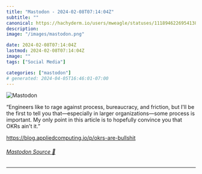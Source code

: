 ```yaml
---
title: "Mastodon - 2024-02-08T07:14:04Z"
subtitle: ""
canonical: https://hachyderm.io/users/mweagle/statuses/111894622695413813
description:
image: "/images/mastodon.png"

date: 2024-02-08T07:14:04Z
lastmod: 2024-02-08T07:14:04Z
image: ""
tags: ["Social Media"]

categories: ["mastodon"]
# generated: 2024-04-05T16:46:01-07:00
---
```

![Mastodon](/images/mastodon.png)

<p>“Engineers like to rage against process, bureaucracy, and friction, but I&#39;ll be the first to tell you that—especially in larger organizations—some process is important. My only point in this article is to hopefully convince you that OKRs ain&#39;t it.”</p><p><a href="https://blog.appliedcomputing.io/p/okrs-are-bullshit" target="_blank" rel="nofollow noopener noreferrer" translate="no"><span class="invisible">https://</span><span class="ellipsis">blog.appliedcomputing.io/p/okr</span><span class="invisible">s-are-bullshit</span></a></p>


###### [Mastodon Source 🐘](https://hachyderm.io/@mweagle/111894622695413813)

___
